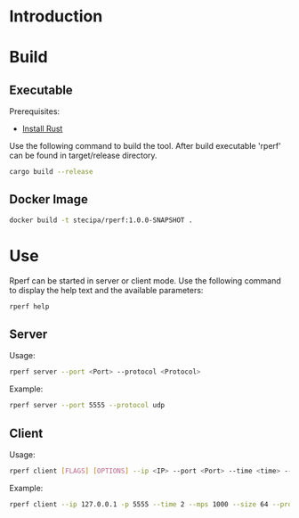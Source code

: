 # Introduction

# Build
## Executable
Prerequisites:
* [Install Rust](https://www.rust-lang.org/tools/install)

Use the following command to build the tool. After build executable 'rperf' can be found in target/release directory.
```bash
cargo build --release
```
## Docker Image
```bash
docker build -t stecipa/rperf:1.0.0-SNAPSHOT .
```

# Use
Rperf can be started in server or client mode. Use the following command to display the help text and the available parameters:
```bash
rperf help 
```
## Server
Usage:
```bash
rperf server --port <Port> --protocol <Protocol>
```
Example:
```bash
rperf server --port 5555 --protocol udp
```
## Client
Usage:
```bash
rperf client [FLAGS] [OPTIONS] --ip <IP> --port <Port> --time <time> --mps <time> --size <size> --protocol <Protocol>
```
Example:
```bash
rperf client --ip 127.0.0.1 -p 5555 --time 2 --mps 1000 --size 64 --protocol udp --log result.csv --owl --rtt
```


